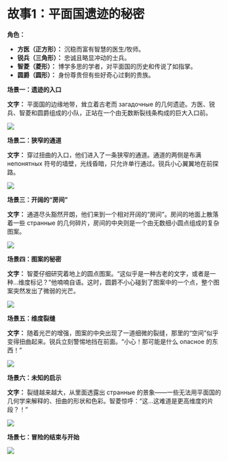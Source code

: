 # 故事1：平面国遗迹的秘密

**角色：**

*   **方医（正方形）：** 沉稳而富有智慧的医生/牧师。
*   **锐兵（三角形）：** 忠诚且略显冲动的士兵。
*   **智菱（菱形）：** 博学多思的学者，对平面国的历史和传说了如指掌。
*   **圆爵（圆形）：** 身份尊贵但有些好奇心过剩的贵族。

**场景一：遗迹的入口**

**文字：** 平面国的边缘地带，耸立着古老而 загадочные 的几何遗迹。方医、锐兵、智菱和圆爵组成的小队，正站在一个由无数断裂线条构成的巨大入口前。

![](../../../images/story_1/s1.png)

**场景二：狭窄的通道**

**文字：** 穿过扭曲的入口，他们进入了一条狭窄的通道。通道的两侧是布满 непонятных 符号的墙壁，光线昏暗，只允许单行通过。锐兵小心翼翼地在前探路。

![](../../../images/story_1/s2.png)

**场景三：开阔的“房间”**

**文字：** 通道尽头豁然开朗，他们来到一个相对开阔的“房间”。房间的地面上散落着一些 странные 的几何碎片，房间的中央则是一个由无数细小圆点组成的复杂图案。

![](../../../images/story_1/s3.png)

**场景四：图案的秘密**

**文字：** 智菱仔细研究着地上的圆点图案。“这似乎是一种古老的文字，或者是一种…维度标记？”他喃喃自语。这时，圆爵不小心碰到了图案中的一个点，整个图案突然发出了微弱的光芒。

![](../../../images/story_1/s4.png)

**场景五：维度裂缝**

**文字：** 随着光芒的增强，图案的中央出现了一道细微的裂缝，那里的“空间”似乎变得扭曲起来。锐兵立刻警惕地挡在前面。“小心！那可能是什么 опасное 的东西！”

![](../../../images/story_1/s5.png)

**场景六：未知的启示**

**文字：** 裂缝越来越大，从里面透露出 странные 的景象——一些无法用平面国的几何学来解释的、扭曲的形状和色彩。智菱惊呼：“这…这难道是更高维度的片段？！”

![](../../../images/story_1/s6.png)

**场景七：冒险的结束与开始**

![](../../../images/story_1/s7.png)